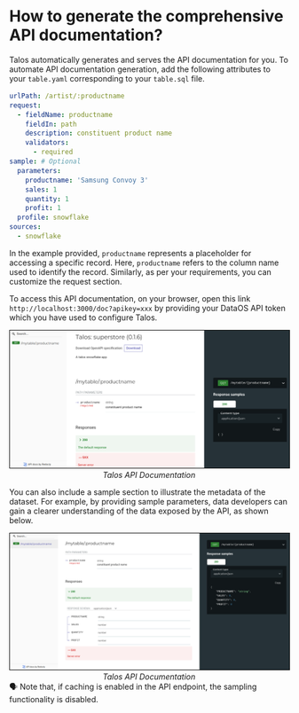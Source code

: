 # How to generate the comprehensive API documentation?

Talos automatically generates and serves the API documentation for you. To automate API documentation generation, add the following attributes to your `table.yaml` corresponding to your `table.sql` file.

```yaml
urlPath: /artist/:productname
request:
  - fieldName: productname
    fieldIn: path
    description: constituent product name
    validators:
      - required 
sample: # Optional 
  parameters:
    productname: 'Samsung Convoy 3'
    sales: 1
    quantity: 1
    profit: 1
  profile: snowflake
sources:
  - snowflake       
```

In the example provided, `productname` represents a placeholder for accessing a specific record. Here, `productname` refers to the column name used to identify the record. Similarly, as per your requirements, you can customize the request section.

To access this API documentation, on your browser, open this link `http://localhost:3000/doc?apikey=xxx` by providing your DataOS API token which you have used to configure Talos.

<center>
  <img src="/resources/stacks/talos/img1.png" alt="Talos" style="width:60rem; border: 1px solid black;" />
  <figcaption><i>Talos API Documentation</i></figcaption>
</center>

You can also include a sample section to illustrate the metadata of the dataset. For example, by providing sample parameters, data developers can gain a clearer understanding of the data exposed by the API, as shown below.

<center>
  <img src="/resources/stacks/talos/img2.png" alt="Talos" style="width:60rem; border: 1px solid black;" />
  <figcaption><i>Talos API Documentation</i></figcaption>
</center>

<aside class=callout>
🗣 Note that, if caching is enabled in the API endpoint, the sampling functionality is disabled.
</aside>
